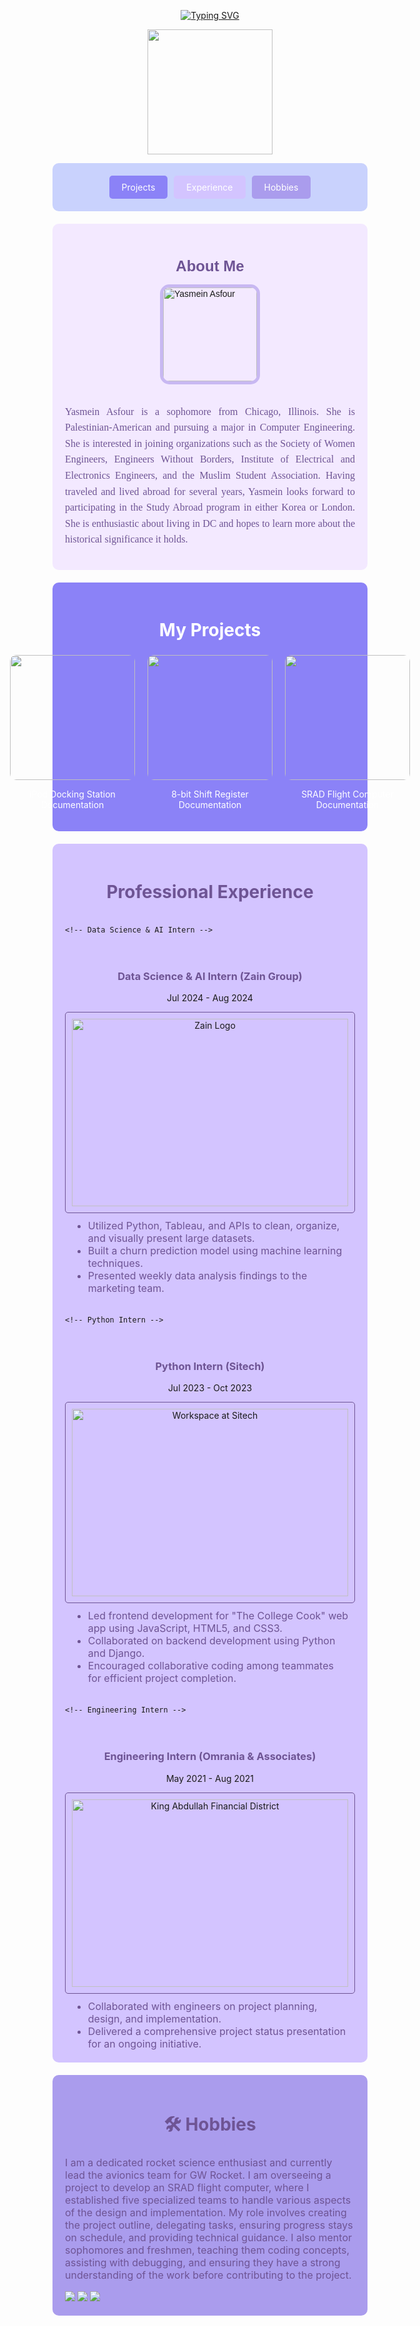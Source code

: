 
<p align="center">
<a href="https://git.io/typing-svg"><img src="https://readme-typing-svg.demolab.com?font=&weight=500&duration=2000&pause=250&color=8B82F7&center=true&vCenter=true&multiline=true&repeat=false&width=800&height=100&lines=+Hi+there!+I'm+Yasmein+Asfour;+an+Electrical+Engineering+major+with+a+minor+in+Computer+Science;Check+out+my+projects+and+experience+below!" alt="Typing SVG" /></a>
</p>
<p align="center">
  <img src="laptopgif.gif" width="200" />
</p>

<div style="background-color: #C9D2FD; padding: 20px; border-radius: 10px; margin-bottom: 20px;">
<div style="display: flex; justify-content: center; gap: 10px;">
    <a href="#projects" style="background-color: #8B82F7; color: white; padding: 10px 20px; text-decoration: none; border-radius: 5px;">Projects</a>
    <a href="#experience" style="background-color: #D3C4FF; color: white; padding: 10px 20px; text-decoration: none; border-radius: 5px;">Experience</a>
    <a href="#skills" style="background-color: #AA9CED; color: white; padding: 10px 20px; text-decoration: none; border-radius: 5px;">Hobbies</a>
  </div>
</div>

<div style="background-color: #F3E9FF; padding: 20px; border-radius: 10px; margin-bottom: 20px; font-family: Arial, sans-serif;">
  <h2 style="font-size: 24px; color: #6E5494; text-align: center; margin-bottom: 15px;">About Me</h2>
  <div style="display: flex; flex-direction: column; align-items: center;">
    <img src="profesh.jpeg" alt="Yasmein Asfour" style="width: 150px; border: 5px solid #C8B8F2; border-radius: 15px; margin-bottom: 15px;">
    <p style="font-size: 16px; color: #6E5494; text-align: justify; line-height: 1.6; font-family: EB Garamond;">
      Yasmein Asfour is a sophomore from Chicago, Illinois. She is Palestinian-American and pursuing a major in Computer Engineering. She is interested in joining organizations such as the Society of Women Engineers, Engineers Without Borders, Institute of Electrical and Electronics Engineers, and the Muslim Student Association. Having traveled and lived abroad for several years, Yasmein looks forward to participating in the Study Abroad program in either Korea or London. She is enthusiastic about living in DC and hopes to learn more about the historical significance it holds.
    </p>
  </div>
</div>


<!-- Projects Section -->
<div id="projects" style="background-color: #8B82F7; padding: 20px; border-radius: 10px; margin-bottom: 20px;">
  <h2 style="font-size: 28px; color: white; text-align: center;"> My Projects</h2>
  <div style="display: flex; justify-content: center; gap: 20px;">

  <div style="text-align: center;">
      <a href="https://youtube.com/shorts/sxVqf03esyg?feature=share" target="_blank">
        <img src="ipoddockingstation.jpg" width="200" style="border-radius: 10px; transition: transform 0.3s;" onmouseover="this.style.transform='scale(1.05)'" onmouseout="this.style.transform='scale(1)'" />
      </a>
      <p><a href="https://docs.google.com/document/d/1XPVfb4n8_hlz0ms9uymJM3RGUcBjYHxe/edit?usp=sharing&ouid=104851320721998070053&rtpof=true&sd=true" 
           target="_blank"
           style="color: white; text-decoration: none;">iPod Docking Station Documentation</a></p>
    </div>

  <div style="text-align: center;">
      <a href="https://youtu.be/f9jQME5JrBg" target="_blank">
        <img src="8bitshiftregister.jpg" width="200" style="border-radius: 10px; transition: transform 0.3s;" onmouseover="this.style.transform='scale(1.05)'" onmouseout="this.style.transform='scale(1)'" />
      </a>
      <p><a href="https://docs.google.com/document/d/1jbeXDu222RakOfukz-txorC6X8JEGipzEZ5wkPgFPtM/edit?usp=sharing" 
           target="_blank"
           style="color: white; text-decoration: none;">8-bit Shift Register Documentation</a></p>
    </div>

  <div style="text-align: center;">
      <a href="#" target="_blank">
        <img src="flightcomputer.jpg" width="200" style="border-radius: 10px; transition: transform 0.3s;" onmouseover="this.style.transform='scale(1.05)'" onmouseout="this.style.transform='scale(1)'" />
      </a>
     <p>
  <a href="https://docs.google.com/document/d/1NXahZG1kMCwJgoy31Wl9p9HfCBf4LhcvIHkZc0R1yKk/edit?usp=sharing" 
     target="_blank" 
     style="color: white; text-decoration: none;">
    SRAD Flight Computer Documentation
  </a>
</p>
  </div>

</div>
</div>
<!-- Experience Section -->
<div id="experience" style="background-color: #D3C4FF; padding: 20px; border-radius: 10px; margin-bottom: 20px;">
  <h2 style="font-size: 28px; color: #6E5494; text-align: center;"> Professional Experience</h2>
  <div style="display: flex; justify-content: space-between; gap: 20px; flex-wrap: wrap;">

    <!-- Data Science & AI Intern -->
   <div style="text-align: center; flex: 1; min-width: 300px;">
      <h3>
        <strong>
          <a href="https://zain.com/en" target="_blank" style="color: #6E5494; text-decoration: none;">
            Data Science & AI Intern (Zain Group)
          </a>
        </strong>
      </h3>
      <p>Jul 2024 - Aug 2024</p>
      <div style="height: 300px; overflow-y: scroll; border: 1px solid #6E5494; border-radius: 5px; padding: 10px; margin-bottom: 10px;">
        <img src="zainlogo.jpeg" alt="Zain Logo" style="width: 100%; margin-bottom: 10px;" />
        <img src="workingatzain.jpeg" alt="Working at Zain" style="width: 100%; margin-bottom: 10px;" />
        <img src="dashboardzain.jpeg" alt="Dashboard at Zain" style="width: 100%; margin-bottom: 10px;" />
      </div>
      <ul style="font-size: 16px; color: #6E5494; text-align: left; margin: 0 auto; max-width: 90%;">
        <li>Utilized Python, Tableau, and APIs to clean, organize, and visually present large datasets.</li>
        <li>Built a churn prediction model using machine learning techniques.</li>
        <li>Presented weekly data analysis findings to the marketing team.</li>
      </ul>
    </div>

    <!-- Python Intern -->
  <div style="text-align: center; flex: 1; min-width: 300px;">
      <h3>
        <strong>
          <a href="https://www.sitech.me/" target="_blank" style="color: #6E5494; text-decoration: none;">
            Python Intern (Sitech)
          </a>
        </strong>
      </h3>
      <p>Jul 2023 - Oct 2023</p>
      <div style="height: 300px; overflow-y: scroll; border: 1px solid #6E5494; border-radius: 5px; padding: 10px; margin-bottom: 10px;">
        <img src="sitechoffice.jpeg" alt="Workspace at Sitech" style="width: 100%; margin-bottom: 10px;" />
        <img src="collegecook.jpeg" alt="The College Cook App" style="width: 100%; margin-bottom: 10px;" />
      </div>
      <ul style="font-size: 16px; color: #6E5494; text-align: left; margin: 0 auto; max-width: 90%;">
        <li>Led frontend development for "The College Cook" web app using JavaScript, HTML5, and CSS3.</li>
        <li>Collaborated on backend development using Python and Django.</li>
        <li>Encouraged collaborative coding among teammates for efficient project completion.</li>
      </ul>
    </div>

    <!-- Engineering Intern -->
  <div style="text-align: center; flex: 1; min-width: 300px;">
      <h3>
        <strong>
          <a href="https://omrania.com/" target="_blank" style="color: #6E5494; text-decoration: none;">
            Engineering Intern (Omrania & Associates)
          </a>
        </strong>
      </h3>
      <p>May 2021 - Aug 2021</p>
      <div style="height: 300px; overflow-y: scroll; border: 1px solid #6E5494; border-radius: 5px; padding: 10px; margin-bottom: 10px;">
        <img src="thekafd.jpeg" alt="King Abdullah Financial District" style="width: 100%; margin-bottom: 10px;" />
        <img src="logoomrania.jpeg" alt="Omrania Logo" style="width: 100%; margin-bottom: 10px;" />
      </div>
      <ul style="font-size: 16px; color: #6E5494; text-align: left; margin: 0 auto; max-width: 90%;">
        <li>Collaborated with engineers on project planning, design, and implementation.</li>
        <li>Delivered a comprehensive project status presentation for an ongoing initiative.</li>
      </ul>
    </div>

  </div>
</div>



<!-- Skills Section -->
<div id="skills" style="background-color: #AA9CED; padding: 20px; border-radius: 10px; margin-bottom: 20px;">
  <h2 style="font-size: 28px; color: #6E5494; text-align: center;">🛠 Hobbies</h2>
  <p style="font-size: 16px; color: #6E5494;">
    I am a dedicated rocket science enthusiast and currently lead the avionics team for GW Rocket. I am overseeing a project to develop an SRAD flight computer, where I established five specialized teams to handle various aspects of the design and implementation. My role involves creating the project outline, delegating tasks, ensuring progress stays on schedule, and providing technical guidance. I also mentor sophomores and freshmen, teaching them coding concepts, assisting with debugging, and ensuring they have a strong understanding of the work before contributing to the project.
  </p>
<img src="medoingrecovery.jpeg"/>
<img src="myteam.jpeg"/>
<img src="spaceportcup.jpeg"/>

</div>


